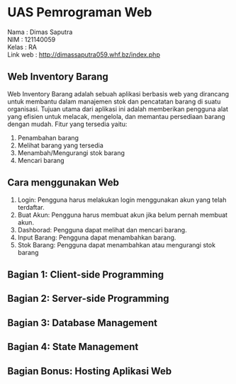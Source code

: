 # UAS Pemrograman Web

Nama     : Dimas Saputra <br>
NIM      : 121140059 <br>
Kelas    : RA <br>
Link web : http://dimassaputra059.whf.bz/index.php <br>

## Web Inventory Barang

Web Inventory Barang adalah sebuah aplikasi berbasis web yang dirancang untuk membantu dalam manajemen stok dan pencatatan barang di suatu organisasi. Tujuan utama dari aplikasi ini adalah memberikan pengguna alat yang efisien untuk melacak, mengelola, dan memantau persediaan barang dengan mudah.
Fitur yang tersedia yaitu:
1. Penambahan barang
2. Melihat barang yang tersedia
3. Menambah/Mengurangi stok barang
4. Mencari barang

## Cara menggunakan Web

1. Login: Pengguna harus melakukan login menggunakan akun yang telah terdaftar.
2. Buat Akun: Pengguna harus membuat akun jika belum pernah membuat akun.
3. Dashborad: Pengguna dapat melihat dan mencari barang.
4. Input Barang: Pengguna dapat menambahkan barang.
5. Stok Barang: Pengguna dapat menambahkan atau mengurangi stok barang

## Bagian 1: Client-side Programming
## Bagian 2: Server-side Programming
## Bagian 3: Database Management
## Bagian 4: State Management 
## Bagian Bonus: Hosting Aplikasi Web
